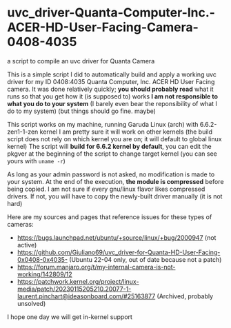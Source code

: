 # uvc_driver-Quanta-Computer-Inc.-ACER-HD-User-Facing-Camera-0408-4035
a script to compile an uvc driver for Quanta Camera

This is a simple script I did to automatically build and apply a working uvc driver for my ID 0408:4035 Quanta Computer, Inc. ACER HD User Facing camera.
It was done relatively quickly; **you should probably read** what it runs so that you get how it (is supposed to) works
**I am not responsible to what you do to your system** (I barely even bear the reponsibility of what I do to my system) (but things should go fine. maybe)

This script works on my machine, running Garuda Linux (arch) with 6.6.2-zen1-1-zen kernel
I am pretty sure it will work on other kernels (the build script does not rely on which kernel you are on; it will default to global linux kernel)
The script will **build for 6.6.2 kernel by default**, you can edit the pkgver at the beginning of the script to change target kernel (you can see yours with `uname -r`)

As long as your admin password is not asked, no modification is made to your system.
At the end of the execution, **the module is compressed** before being copied. I am not sure if every gnu/linux flavor likes compressed drivers. If not, you will have to copy the newly-built driver manually (it is not hard)



Here are my sources and pages that reference issues for these types of cameras: 
- https://bugs.launchpad.net/ubuntu/+source/linux/+bug/2000947 (not active)
- https://github.com/Giuliano69/uvc_driver-for-Quanta-HD-User-Facing-0x0408-0x4035- (Ubuntu 22-04 only, out of date because not a patch)
- https://forum.manjaro.org/t/my-internal-camera-is-not-working/142809/12
- https://patchwork.kernel.org/project/linux-media/patch/20230115205210.20077-1-laurent.pinchart@ideasonboard.com/#25163877 (Archived, probably unsolved)

I hope one day we will get in-kernel support
